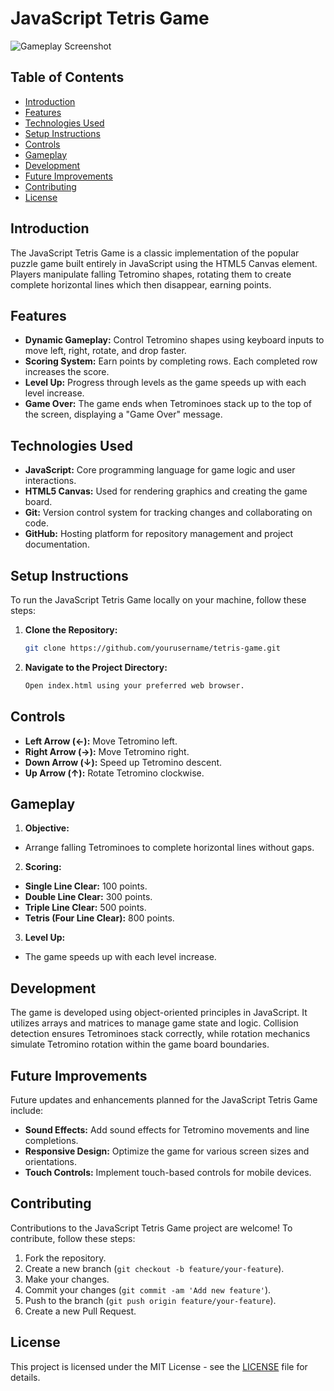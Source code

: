 # JavaScript Tetris Game

![Gameplay Screenshot](gameplay_screenshot.png)

## Table of Contents
- [Introduction](#introduction)
- [Features](#features)
- [Technologies Used](#technologies-used)
- [Setup Instructions](#setup-instructions)
- [Controls](#controls)
- [Gameplay](#gameplay)
- [Development](#development)
- [Future Improvements](#future-improvements)
- [Contributing](#contributing)
- [License](#license)

## Introduction

The JavaScript Tetris Game is a classic implementation of the popular puzzle game built entirely in JavaScript using the HTML5 Canvas element. Players manipulate falling Tetromino shapes, rotating them to create complete horizontal lines which then disappear, earning points.

## Features

- **Dynamic Gameplay:** Control Tetromino shapes using keyboard inputs to move left, right, rotate, and drop faster.
- **Scoring System:** Earn points by completing rows. Each completed row increases the score.
- **Level Up:** Progress through levels as the game speeds up with each level increase.
- **Game Over:** The game ends when Tetrominoes stack up to the top of the screen, displaying a "Game Over" message.

## Technologies Used

- **JavaScript:** Core programming language for game logic and user interactions.
- **HTML5 Canvas:** Used for rendering graphics and creating the game board.
- **Git:** Version control system for tracking changes and collaborating on code.
- **GitHub:** Hosting platform for repository management and project documentation.

## Setup Instructions

To run the JavaScript Tetris Game locally on your machine, follow these steps:

1. **Clone the Repository:**

    ```bash
    git clone https://github.com/yourusername/tetris-game.git
    ```

2. **Navigate to the Project Directory:**

    ```bash
    Open index.html using your preferred web browser.
    ```

## Controls

- **Left Arrow (←):** Move Tetromino left.
- **Right Arrow (→):** Move Tetromino right.
- **Down Arrow (↓):** Speed up Tetromino descent.
- **Up Arrow (↑):** Rotate Tetromino clockwise.

## Gameplay

1. **Objective:**
- Arrange falling Tetrominoes to complete horizontal lines without gaps.

2. **Scoring:**
- **Single Line Clear:** 100 points.
- **Double Line Clear:** 300 points.
- **Triple Line Clear:** 500 points.
- **Tetris (Four Line Clear):** 800 points.

3. **Level Up:**
- The game speeds up with each level increase.

## Development

The game is developed using object-oriented principles in JavaScript. It utilizes arrays and matrices to manage game state and logic. Collision detection ensures Tetrominoes stack correctly, while rotation mechanics simulate Tetromino rotation within the game board boundaries.

## Future Improvements

Future updates and enhancements planned for the JavaScript Tetris Game include:

- **Sound Effects:** Add sound effects for Tetromino movements and line completions.
- **Responsive Design:** Optimize the game for various screen sizes and orientations.
- **Touch Controls:** Implement touch-based controls for mobile devices.

## Contributing

Contributions to the JavaScript Tetris Game project are welcome! To contribute, follow these steps:

1. Fork the repository.
2. Create a new branch (`git checkout -b feature/your-feature`).
3. Make your changes.
4. Commit your changes (`git commit -am 'Add new feature'`).
5. Push to the branch (`git push origin feature/your-feature`).
6. Create a new Pull Request.

## License

This project is licensed under the MIT License - see the [LICENSE](LICENSE) file for details.